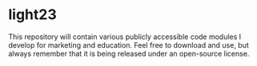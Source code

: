 # light23

This repository will contain various publicly accessible code modules I develop for marketing and education. Feel free to download and use, but always remember that it is being released under an open-source license.
